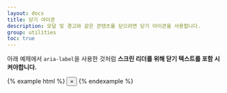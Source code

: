```yaml
---
layout: docs
title: 닫기 아이콘
description: 모달 및 경고와 같은 콘텐츠를 닫으려면 닫기 아이콘을 사용합니다.
group: utilities
toc: true
---
```


아래 예제에서 `aria-label`을 사용한 것처럼 **스크린 리더를 위해 닫기 텍스트를 포함 시켜야합니다.**

{% example html %}
<button type="button" class="close" aria-label="닫기">
  <span aria-hidden="true">&times;</span>
</button>
{% endexample %}
